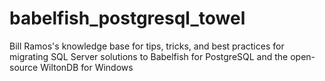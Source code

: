 # babelfish_postgresql_towel
Bill Ramos's knowledge base for tips, tricks, and best practices for migrating SQL Server solutions to Babelfish for PostgreSQL and the open-source WiltonDB for Windows
